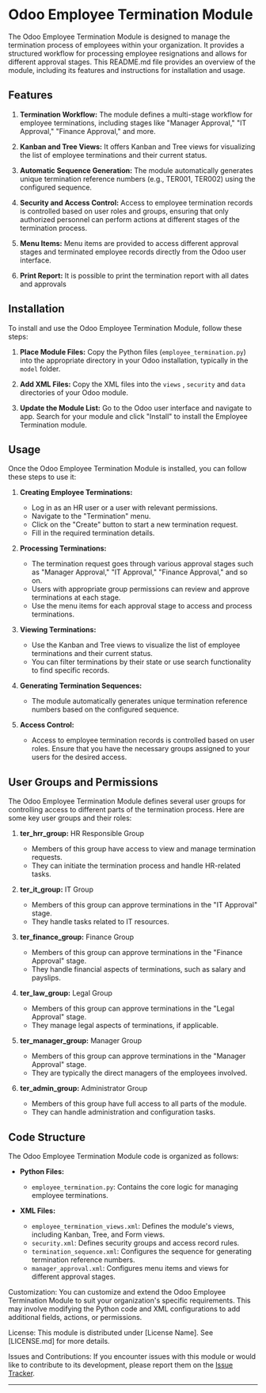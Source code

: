 # Odoo Employee Termination Module

The Odoo Employee Termination Module is designed to manage the termination process of employees within your organization. It provides a structured workflow for processing employee resignations and allows for different approval stages. This README.md file provides an overview of the module, including its features and instructions for installation and usage.

## Features

1. **Termination Workflow:** The module defines a multi-stage workflow for employee terminations, including stages like "Manager Approval," "IT Approval," "Finance Approval," and more.

2. **Kanban and Tree Views:** It offers Kanban and Tree views for visualizing the list of employee terminations and their current status.

3. **Automatic Sequence Generation:** The module automatically generates unique termination reference numbers (e.g., TER001, TER002) using the configured sequence.

4. **Security and Access Control:** Access to employee termination records is controlled based on user roles and groups, ensuring that only authorized personnel can perform actions at different stages of the termination process.

5. **Menu Items:** Menu items are provided to access different approval stages and terminated employee records directly from the Odoo user interface.

6. **Print Report:** It is possible to print the termination report with all dates and approvals

## Installation

To install and use the Odoo Employee Termination Module, follow these steps:

1. **Place Module Files:** Copy the Python files (`employee_termination.py`) into the appropriate directory in your Odoo installation, typically in the `model` folder.

2. **Add XML Files:** Copy the XML files into the `views` , `security` and `data` directories of your Odoo module.

3. **Update the Module List:** Go to the Odoo user interface and navigate to app. Search for your module and click "Install" to install the Employee Termination module.

## Usage

Once the Odoo Employee Termination Module is installed, you can follow these steps to use it:

1. **Creating Employee Terminations:**

   - Log in as an HR user or a user with relevant permissions.
   - Navigate to the "Termination" menu.
   - Click on the "Create" button to start a new termination request.
   - Fill in the required termination details.

2. **Processing Terminations:**

   - The termination request goes through various approval stages such as "Manager Approval," "IT Approval," "Finance Approval," and so on.
   - Users with appropriate group permissions can review and approve terminations at each stage.
   - Use the menu items for each approval stage to access and process terminations.

3. **Viewing Terminations:**

   - Use the Kanban and Tree views to visualize the list of employee terminations and their current status.
   - You can filter terminations by their state or use search functionality to find specific records.

4. **Generating Termination Sequences:**

   - The module automatically generates unique termination reference numbers based on the configured sequence.

5. **Access Control:**

   - Access to employee termination records is controlled based on user roles. Ensure that you have the necessary groups assigned to your users for the desired access.

## User Groups and Permissions

The Odoo Employee Termination Module defines several user groups for controlling access to different parts of the termination process. Here are some key user groups and their roles:

1. **ter_hrr_group:** HR Responsible Group
   - Members of this group have access to view and manage termination requests.
   - They can initiate the termination process and handle HR-related tasks.

2. **ter_it_group:** IT Group
   - Members of this group can approve terminations in the "IT Approval" stage.
   - They handle tasks related to IT resources.

3. **ter_finance_group:** Finance Group
   - Members of this group can approve terminations in the "Finance Approval" stage.
   - They handle financial aspects of terminations, such as salary and payslips.

4. **ter_law_group:** Legal Group
   - Members of this group can approve terminations in the "Legal Approval" stage.
   - They manage legal aspects of terminations, if applicable.

5. **ter_manager_group:** Manager Group
   - Members of this group can approve terminations in the "Manager Approval" stage.
   - They are typically the direct managers of the employees involved.

6. **ter_admin_group:** Administrator Group
   - Members of this group have full access to all parts of the module.
   - They can handle administration and configuration tasks.

## Code Structure

The Odoo Employee Termination Module code is organized as follows:

- **Python Files:**
  - `employee_termination.py`: Contains the core logic for managing employee terminations.

- **XML Files:**
  - `employee_termination_views.xml`: Defines the module's views, including Kanban, Tree, and Form views.
  - `security.xml`: Defines security groups and access record rules.
  - `termination_sequence.xml`: Configures the sequence for generating termination reference numbers.
  - `manager_approval.xml`: Configures menu items and views for different approval stages.

Customization:
You can customize and extend the Odoo Employee Termination Module to suit your organization's specific requirements. This may involve modifying the Python code and XML configurations to add additional fields, actions, or permissions.

License: This module is distributed under [License Name]. See [LICENSE.md] for more details.

Issues and Contributions:
If you encounter issues with this module or would like to contribute to its development, please report them on the [Issue Tracker](https://github.com/your-repo-link/issues).

---

